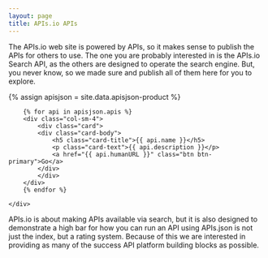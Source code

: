```yaml
---
layout: page
title: APIs.io APIs
---
```

The APIs.io web site is powered by APIs, so it makes sense to publish the APIs for others to use. The one you are probably interested in is the APIs.io Search API, as the others are designed to operate the search engine. But, you never know, so we made sure and publish all of them here for you to explore. 

{% assign apisjson = site.data.apisjson-product %}
<div class="container">
    <div class="row">

        {% for api in apisjson.apis %}
        <div class="col-sm-4">
            <div class="card">
            <div class="card-body">
                <h5 class="card-title">{{ api.name }}</h5>
                <p class="card-text">{{ api.description }}</p>
                <a href="{{ api.humanURL }}" class="btn btn-primary">Go</a>
            </div>
            </div>
        </div>    
        {% endfor %}

    </div>
</div>

APIs.io is about making APIs available via search, but it is also designed to demonstrate a high bar for how you can run an API using APIs.json is not just the index, but a rating system. Because of this we are interested in providing as many of the success API platform building blocks as possible.